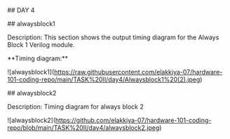 \## DAY 4



\## alwaysblock1



Description: This section shows the output timing diagram for the Always Block 1 Verilog module.



\*\*Timing diagram:\*\*



!\[alwaysblock1](https://raw.githubusercontent.com/elakkiya-07/hardware-101-coding-repo/main/TASK%20II/day4/Alwaysblock1%20(2).jpeg)





\## alwaysblock2

Description: Timing diagram for always block 2

!\[alwaysblock2](https://github.com/elakkiya-07/hardware-101-coding-repo/blob/main/TASK%20II/day4/alwaysblock2.jpeg)

